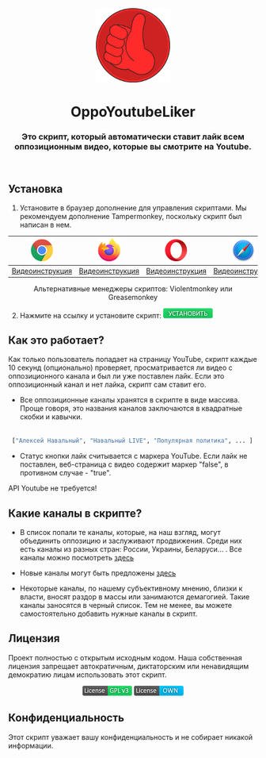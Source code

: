 <div align="center">
    <img height="150" src="https://raw.githubusercontent.com/OppoYoutubeLiker/OppoYoutubeLiker/main/Images/logo_small.png"></img>
    <h1>OppoYoutubeLiker</h1>
<h3>Это скрипт, который автоматически ставит лайк всем оппозиционным видео, которые вы смотрите на Youtube.</h3>
</div>

<br />

## Установка


 1) Установите в браузер дополнение для управления скриптами. Мы рекомендуем дополнение Tampermonkey, поскольку скрипт был написан в нем.

<div align="center">
  
   | [![Chrome](https://raw.githubusercontent.com/OppoYoutubeLiker/OppoYoutubeLiker/main/Images/chrome.png)](https://chrome.google.com/webstore/detail/tampermonkey/dhdgffkkebhmkfjojejmpbldmpobfkfo)  | [![Firefox](https://raw.githubusercontent.com/OppoYoutubeLiker/OppoYoutubeLiker/main/Images/firefox.png)](https://addons.mozilla.org/en-US/firefox/addon/tampermonkey/) | [![Opera](https://raw.githubusercontent.com/OppoYoutubeLiker/OppoYoutubeLiker/main/Images/opera.png)](https://addons.opera.com/en/extensions/details/tampermonkey-beta/) | [![Safari](https://raw.githubusercontent.com/OppoYoutubeLiker/OppoYoutubeLiker/main/Images/safari.png)](https://apps.apple.com/us/app/userscripts/id1463298887)  | [![Edge](https://raw.githubusercontent.com/OppoYoutubeLiker/OppoYoutubeLiker/main/Images/edge.png)](https://microsoftedge.microsoft.com/addons/detail/tampermonkey/iikmkjmpaadaobahmlepeloendndfphd)  |
   | ------------- | ------------- | ------------- | ------------- | ------------- |
   | [Видеоинструкция](https://www.youtube.com/watch?v=cu4XeYtqXbM)  | [Видеоинструкция](https://www.youtube.com/watch?v=J9cbNOO2rew)  | [Видеоинструкция](https://www.youtube.com/watch?v=V090xyUf8dU)  | [Видеоинструкция](https://www.youtube.com/watch?v=iTyLQRVtMCA)  | [Видеоинструкция](https://www.youtube.com/watch?v=Bcs4HhQXCaU)  |

Альтернативные менеджеры скриптов: Violentmonkey или Greasemonkey

</div>
    
2) Нажмите на ссылку и установите скрипт: [![Install](https://raw.githubusercontent.com/OppoYoutubeLiker/OppoYoutubeLiker/main/Images/Install.png)](https://github.com/OppoYoutubeLiker/OppoYoutubeLiker/raw/main/Releases/OppoYoutubeLiker1.user.js)

## Как это работает?
Как только пользователь попадает на страницу YouTube, скрипт каждые 10 секунд (опционально) проверяет, просматривается ли видео с оппозиционного канала и был ли уже поставлен лайк. Если это оппозиционный канал и нет лайка, скрипт сам ставит его.

 - Все оппозиционные каналы хранятся в скрипте в виде массива. Проще говоря, это названия каналов заключаются в квадратные скобки и кавычки.

```bash

 ["Алексей Навальный", "Навальный LIVE", "Популярная политика", ... ]

```

 - Статус кнопки лайк считывается с маркера YouTube. Если лайк не поставлен, веб-страница с видео содержит маркер "false", в противном случае - "true".

API Youtube не требуется!

## Какие каналы  в скрипте?
 - В список попали те каналы, которые, на наш взгляд, могут объединить оппозицию и заслуживают продвижения. Среди них есть каналы из разных стран: России, Украины, Беларуси... . Все каналы можно посмотреть [здесь](https://github.com/OppoYoutubeLiker/OppoYoutubeLiker/blob/main/Channels.txt)

 - Новые каналы могут быть предложены [здесь](https://github.com/OppoYoutubeLiker/OppoYoutubeLiker/issues)

 - Некоторые каналы, по нашему субъективному мнению, близки к власти, вносят раздор в массы или занимаются демагогией. Такие каналы заносятся в черный список. Тем не менее, вы можете самостоятельно добавить нужные каналы в скрипт.


## Лицензия
Проект полностью с открытым исходным кодом. Наша собственная лицензия запрещает автократичным, диктаторским или ненавидящим демократию лицам использовать этот скрипт.

<div align="center">
  
[![GPLv3 License](https://raw.githubusercontent.com/OppoYoutubeLiker/OppoYoutubeLiker/main/Images/GPLv3.png)](https://opensource.org/licenses/)   [![OWN License](https://raw.githubusercontent.com/OppoYoutubeLiker/OppoYoutubeLiker/main/Images/OWN.png)]()
  
</div>


## Конфиденциальность
Этот скрипт уважает вашу конфиденциальность и не собирает никакой информации.
